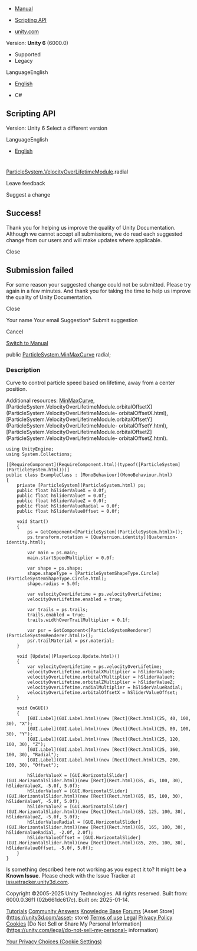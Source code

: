 [ ]()

  * [Manual](../Manual/index.html)
  * [Scripting API](../ScriptReference/index.html)

  * [unity.com](https://unity.com/)

Version: **Unity 6** (6000.0)

  * Supported
  * Legacy

LanguageEnglish

  * [English]()

  * C#

[ ](https://docs.unity3d.com)

## Scripting API

Version: Unity 6 Select a different version

LanguageEnglish

  * [English]()

#
[ParticleSystem.VelocityOverLifetimeModule](ParticleSystem.VelocityOverLifetimeModule.html).radial

Leave feedback

Suggest a change

## Success!

Thank you for helping us improve the quality of Unity Documentation. Although
we cannot accept all submissions, we do read each suggested change from our
users and will make updates where applicable.

Close

## Submission failed

For some reason your suggested change could not be submitted. Please <a>try
again</a> in a few minutes. And thank you for taking the time to help us
improve the quality of Unity Documentation.

Close

Your name Your email Suggestion* Submit suggestion

Cancel

[Switch to Manual](../Manual/class-ParticleSystem.html "Go to ParticleSystem
Component in the Manual")

public [ParticleSystem.MinMaxCurve](ParticleSystem.MinMaxCurve.html) radial;

### Description

Curve to control particle speed based on lifetime, away from a center
position.

Additional resources: [MinMaxCurve](ParticleSystem.MinMaxCurve.html),
[ParticleSystem.VelocityOverLifetimeModule.orbitalOffsetX](ParticleSystem.VelocityOverLifetimeModule-
orbitalOffsetX.html),
[ParticleSystem.VelocityOverLifetimeModule.orbitalOffsetY](ParticleSystem.VelocityOverLifetimeModule-
orbitalOffsetY.html),
[ParticleSystem.VelocityOverLifetimeModule.orbitalOffsetZ](ParticleSystem.VelocityOverLifetimeModule-
orbitalOffsetZ.html).

    
    
    using UnityEngine;
    using System.Collections;  
      
    [[RequireComponent](RequireComponent.html)(typeof([ParticleSystem](ParticleSystem.html)))]
    public class ExampleClass : [MonoBehaviour](MonoBehaviour.html)
    {
        private [ParticleSystem](ParticleSystem.html) ps;
        public float hSliderValueX = 0.0f;
        public float hSliderValueY = 0.0f;
        public float hSliderValueZ = 0.0f;
        public float hSliderValueRadial = 0.0f;
        public float hSliderValueOffset = 0.0f;  
      
        void Start()
        {
            ps = GetComponent<[ParticleSystem](ParticleSystem.html)>();
            ps.transform.rotation = [Quaternion.identity](Quaternion-identity.html);  
      
            var main = ps.main;
            main.startSpeedMultiplier = 0.0f;  
      
            var shape = ps.shape;
            shape.shapeType = [ParticleSystemShapeType.Circle](ParticleSystemShapeType.Circle.html);
            shape.radius = 5.0f;  
      
            var velocityOverLifetime = ps.velocityOverLifetime;
            velocityOverLifetime.enabled = true;  
      
            var trails = ps.trails;
            trails.enabled = true;
            trails.widthOverTrailMultiplier = 0.1f;  
      
            var psr = GetComponent<[ParticleSystemRenderer](ParticleSystemRenderer.html)>();
            psr.trailMaterial = psr.material;
        }  
      
        void [Update](PlayerLoop.Update.html)()
        {
            var velocityOverLifetime = ps.velocityOverLifetime;
            velocityOverLifetime.orbitalXMultiplier = hSliderValueX;
            velocityOverLifetime.orbitalYMultiplier = hSliderValueY;
            velocityOverLifetime.orbitalZMultiplier = hSliderValueZ;
            velocityOverLifetime.radialMultiplier = hSliderValueRadial;
            velocityOverLifetime.orbitalOffsetX = hSliderValueOffset;
        }  
      
        void OnGUI()
        {
            [GUI.Label](GUI.Label.html)(new [Rect](Rect.html)(25, 40, 100, 30), "X");
            [GUI.Label](GUI.Label.html)(new [Rect](Rect.html)(25, 80, 100, 30), "Y");
            [GUI.Label](GUI.Label.html)(new [Rect](Rect.html)(25, 120, 100, 30), "Z");
            [GUI.Label](GUI.Label.html)(new [Rect](Rect.html)(25, 160, 100, 30), "Radial");
            [GUI.Label](GUI.Label.html)(new [Rect](Rect.html)(25, 200, 100, 30), "Offset");  
      
            hSliderValueX = [GUI.HorizontalSlider](GUI.HorizontalSlider.html)(new [Rect](Rect.html)(85, 45, 100, 30), hSliderValueX, -5.0f, 5.0f);
            hSliderValueY = [GUI.HorizontalSlider](GUI.HorizontalSlider.html)(new [Rect](Rect.html)(85, 85, 100, 30), hSliderValueY, -5.0f, 5.0f);
            hSliderValueZ = [GUI.HorizontalSlider](GUI.HorizontalSlider.html)(new [Rect](Rect.html)(85, 125, 100, 30), hSliderValueZ, -5.0f, 5.0f);
            hSliderValueRadial = [GUI.HorizontalSlider](GUI.HorizontalSlider.html)(new [Rect](Rect.html)(85, 165, 100, 30), hSliderValueRadial, -2.0f, 2.0f);
            hSliderValueOffset = [GUI.HorizontalSlider](GUI.HorizontalSlider.html)(new [Rect](Rect.html)(85, 205, 100, 30), hSliderValueOffset, -5.0f, 5.0f);
        }
    }
    

Is something described here not working as you expect it to? It might be a
**Known Issue**. Please check with the Issue Tracker at
[issuetracker.unity3d.com](https://issuetracker.unity3d.com).

Copyright ©2005-2025 Unity Technologies. All rights reserved. Built from:
6000.0.36f1 (02b661dc617c). Built on: 2025-01-14.

[Tutorials](https://unity3d.com/learn) [Community
Answers](https://answers.unity3d.com) [Knowledge
Base](https://support.unity3d.com/hc/en-us)
[Forums](https://forum.unity3d.com) [Asset Store](https://unity3d.com/asset-
store) [Terms of use](https://docs.unity3d.com/Manual/TermsOfUse.html)
[Legal](https://unity.com/legal) [Privacy
Policy](https://unity.com/legal/privacy-policy)
[Cookies](https://unity.com/legal/cookie-policy) [Do Not Sell or Share My
Personal Information](https://unity.com/legal/do-not-sell-my-personal-
information)

[Your Privacy Choices (Cookie Settings)](javascript:void\(0\);)

